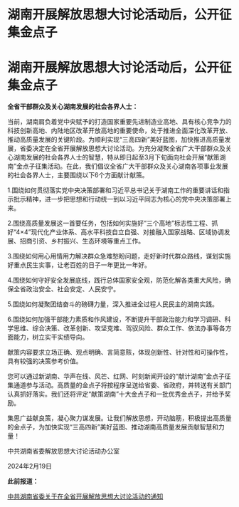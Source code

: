 # 湖南开展解放思想大讨论活动后，公开征集金点子

# 湖南开展解放思想大讨论活动后，公开征集金点子

**全省干部群众及关心湖南发展的社会各界人士：**

当前，湖南肩负着党中央赋予的打造国家重要先进制造业高地、具有核心竞争力的科技创新高地、内陆地区改革开放高地的重要使命，处于推进全面深化改革开放、推动高质量发展的关键阶段。为顺利实现“三高四新”美好蓝图，加快推进高质量发展，省委决定在全省开展解放思想大讨论活动。为充分凝聚全省广大干部群众及关心湖南发展的社会各界人士的智慧，特从即日起至3月下旬面向社会开展“献策湖南”金点子征集活动。在此，我们倡议全省广大干部群众及关心湖南各项事业发展的社会各界人士，主要围绕以下6个方面献计献策。

1.围绕如何贯彻落实党中央决策部署和习近平总书记关于湖南工作的重要讲话和指示批示精神，进一步把思想和行动统一到以习近平同志为核心的党中央决策部署上来。

2.围绕高质量发展这一首要任务，包括如何实施好“三个高地”标志性工程、抓好“4×4”现代化产业体系、高水平科技自立自强、对接融入国家战略、区域协调发展、招商引资、乡村振兴、生态环境等重点工作。

3.围绕如何用心用情用力解决群众急难愁盼问题，走好新时代群众路线，谋划实施好重点民生实事，让老百姓的日子一年更比一年好。

4.围绕如何守好安全发展底线，践行总体国家安全观，防范化解各类重大风险，确保全省政治安全、社会安定、人民安宁。

5.围绕如何凝聚团结奋斗的磅礴力量，深入推进全过程人民民主的湖南实践。

6.围绕如何加强干部能力素质和作风建设，不断提升干部政治能力和学习调研、科学思维、综合决策、改革创新、攻坚克难、驾驭风险、群众工作、依法办事等各方面能力，树立实干实绩导向。

献策内容要求立场正确、观点明确、言简意赅，体现创新性、针对性和可操作性，具有较强的决策参考价值。

您可以通过新湖南、华声在线、风芒、红网、时刻新闻开设的“献计湖南”金点子征集通道参与活动。高质量的金点子将按程序呈送给省委、省政府，并转送有关部门认真抓好落实。我们还将评定“献策湖南”十大金点子和一批优秀金点子，并给予奖励。

集思广益献良策，凝心聚力谋发展。让我们解放思想，开动脑筋，积极提出高质量的金点子，为加快实现“三高四新”美好蓝图、推动湖南高质量发展贡献智慧和力量！

中共湖南省委解放思想大讨论活动办公室

2024年2月19日

**此前报道：**

[中共湖南省委关于在全省开展解放思想大讨论活动的通知 ](https://news.qq.com/rain/a/20240218A00LO300)

